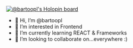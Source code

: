 [![@bartoopl's Holopin board](https://holopin.io/api/user/board?user=bartoopl)](https://holopin.io/@bartoopl)


- 👋 Hi, I’m @bartoopl
- 👀 I’m interested in Frontend
- 🌱 I’m currently learning REACT & Frameworks
- 💞️ I’m looking to collaborate on...everywhere :)

<!---
bartoopl/bartoopl is a ✨ special ✨ repository because its `README.md` (this file) appears on your GitHub profile.
You can click the Preview link to take a look at your changes.
--->
